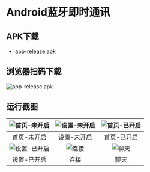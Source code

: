 # Android蓝牙即时通讯

## APK下载
- [app-release.apk](https://github.com/qiyigeek/android-bluetoothChat/raw/master/apk/app-release.apk)
## 浏览器扫码下载
![app-release.apk](https://github.com/qiyigeek/android-bluetoothChat/blob/master/screenshots/qrcode.png)

## 运行截图

| ![首页-未开启](https://github.com/qiyigeek/android-bluetoothChat/blob/master/screenshots/1.png) | ![设置-未开启](https://github.com/qiyigeek/android-bluetoothChat/blob/master/screenshots/0.png) | ![首页-已开启](https://github.com/qiyigeek/android-bluetoothChat/blob/master/screenshots/2.png) |
| :----------------------------------------------------------: | :----------------------------------------------------------: | :----------------------------------------------------------: |
|                         首页-未开启                          |                         设置-未开启                          |                         首页-已开启                          |
| ![设置-已开启](https://github.com/qiyigeek/android-bluetoothChat/blob/master/screenshots/3.png) | ![连接](https://github.com/qiyigeek/android-bluetoothChat/blob/master/screenshots/4.png) | ![聊天](https://github.com/qiyigeek/android-bluetoothChat/blob/master/screenshots/5.png) |
|                         设置-已开启                          |                             连接                             |                             聊天                             |

